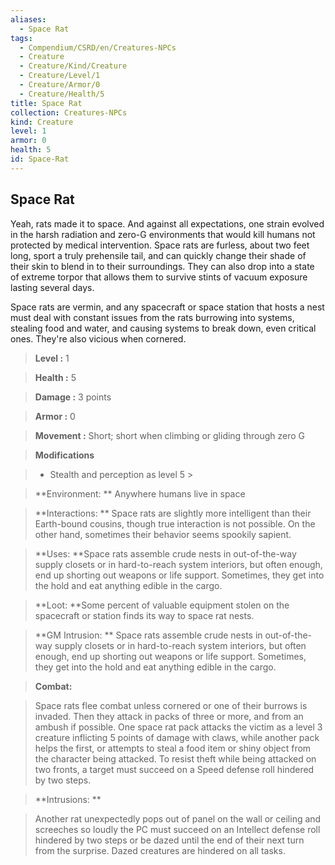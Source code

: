 ```yaml
---
aliases:
  - Space Rat
tags:
  - Compendium/CSRD/en/Creatures-NPCs
  - Creature
  - Creature/Kind/Creature
  - Creature/Level/1
  - Creature/Armor/0
  - Creature/Health/5
title: Space Rat
collection: Creatures-NPCs
kind: Creature
level: 1
armor: 0
health: 5
id: Space-Rat
---
```

## Space Rat    
Yeah, rats made it to space. And against all expectations, one strain evolved in the harsh radiation and zero-G environments that would kill humans not protected by medical intervention. Space rats are furless, about two feet long, sport a truly prehensile tail, and can quickly change their shade of their skin to blend in to their surroundings. They can also drop into a state of extreme torpor that allows them to survive stints of vacuum exposure lasting several days.   
Space rats are vermin, and any spacecraft or space station that hosts a nest must deal with constant issues from the rats burrowing into systems, stealing food and water, and causing systems to break down, even critical ones. They're also vicious when cornered.    
  
    
> **Level :** 1    
> **Health :** 5    
> **Damage :** 3 points    
> **Armor :** 0    
> **Movement :** Short; short when climbing or gliding through zero G    
> **Modifications**    
>- Stealth and perception as level 5 >  
>    
> **Environment: ** Anywhere humans live in space    
> **Interactions: ** Space rats are slightly more intelligent than their Earth-bound cousins, though true interaction is not possible. On the other hand, sometimes their behavior seems spookily sapient.    
> **Uses: **Space rats assemble crude nests in out-of-the-way supply closets or in hard-to-reach system interiors, but often enough, end up shorting out weapons or life support. Sometimes, they get into the hold and eat anything edible in the cargo.    
> **Loot: **Some percent of valuable equipment stolen on the spacecraft or station finds its way to space rat nests.    
> **GM Intrusion: ** Space rats assemble crude nests in out-of-the-way supply closets or in hard-to-reach system interiors, but often enough, end up shorting out weapons or life support. Sometimes, they get into the hold and eat anything edible in the cargo.    
  
> **Combat:**   
> Space rats flee combat unless cornered or one of their burrows is invaded. Then they attack in packs of three or more, and from an ambush if possible. One space rat pack attacks the victim as a level 3 creature inflicting 5 points of damage with claws, while another pack helps the first, or attempts to steal a food item or shiny object from the character being attacked. To resist theft while being attacked on two fronts, a target must succeed on a Speed defense roll hindered by two steps.    
    
  
> **Intrusions: **   
> Another rat unexpectedly pops out of panel on the wall or ceiling and screeches so loudly the PC must succeed on an Intellect defense roll hindered by two steps or be dazed until the end of their next turn from the surprise. Dazed creatures are hindered on all tasks.    
